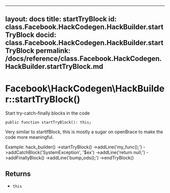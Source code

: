 
***

layout: docs
title: startTryBlock
id: class.Facebook.HackCodegen.HackBuilder.startTryBlock
docid: class.Facebook.HackCodegen.HackBuilder.startTryBlock
permalink: /docs/reference/class.Facebook.HackCodegen.HackBuilder.startTryBlock.md
---







# Facebook\\HackCodegen\\HackBuilder::startTryBlock()




Start try-catch-finally blocks in the code




``` Hack
public function startTryBlock(): this;
```




Very similar to startIfBlock, this is mostly a sugar on openBrace
to make the code more meaningful.




Example:
hack_builder()
->startTryBlock()
->addLine('my_func();')
->addCatchBlock('SystemException', '$ex')
->addLine('return null;')
->addFinallyBlock()
->addLine('bump_ods();')
->endTryBlock()




## Returns




+ ` this `